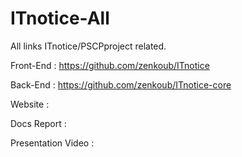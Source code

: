 # ITnotice-All
All links ITnotice/PSCPproject related.

Front-End : https://github.com/zenkoub/ITnotice

Back-End : https://github.com/zenkoub/ITnotice-core

Website : 

Docs Report : 

Presentation Video : 
